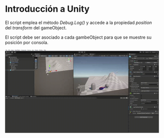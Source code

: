 # Introducción a Unity

El script emplea el método _Debug.Log()_ y accede a la propiedad _position_ del _transform_ del gameObject.

El script debe ser asociado a cada gambeObject para que se muestre su posición por consola.

![Gif de ejecución](P1.gif)
